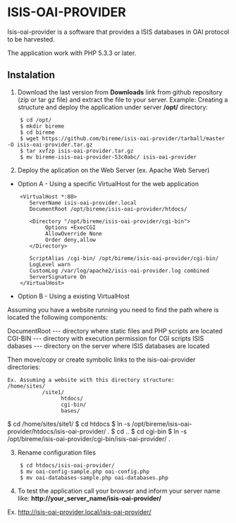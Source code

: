 ISIS-OAI-PROVIDER
=================

Isis-oai-provider is a software that provides a ISIS databases in OAI protocol to be harvested.

The application work with PHP 5.3.3 or later.


## Instalation

1. Download the last version from **Downloads** link from github repository (zip or tar gz file) and
extract the file to your server.
Example: Creating a structure and deploy the application under server **/opt/** directory:

```
    $ cd /opt/
    $ mkdir bireme
    $ cd bireme
    $ wget https://github.com/bireme/isis-oai-provider/tarball/master -O isis-oai-provider.tar.gz
    $ tar xvfzp isis-oai-provider.tar.gz
    $ mv bireme-isis-oai-provider-53c0abc/ isis-oai-provider
```

2. Deploy the aplication on the Web Server (ex. Apache Web Server)

* Option A - Using a specific VirtualHost for the web application

```
    <VirtualHost *:80>
       ServerName isis-oai-provider.local
       DocumentRoot /opt/bireme/isis-oai-provider/htdocs/

       <Directory "/opt/bireme/isis-oai-provider/cgi-bin">
            Options +ExecCGI
            AllowOverride None
            Order deny,allow
       </Directory>

       ScriptAlias /cgi-bin/ /opt/bireme/isis-oai-provider/cgi-bin/
       LogLevel warn
       CustomLog /var/log/apache2/isis-oai-provider.log combined
       ServerSignature On
    </VirtualHost>
```

* Option B - Using a existing VirtualHost

Assuming you have a website running you need to find the path where is located the following components:

DocumentRoot  --- directory where static files and PHP scripts are located
CGI-BIN       --- directory with execution permission for CGI scripts
ISIS dabases  --- directory on the server where ISIS databases are located

Then move/copy or create symbolic links to the isis-oai-provider directories:

    Ex. Assuming a website with this directory structure:
    /home/sites/
               /site1/
                     htdocs/
                     cgi-bin/
                     bases/

   $ cd /home/sites/site1/
   $ cd htdocs
   $ ln -s /opt/bireme/isis-oai-provider/htdocs/isis-oai-provider/ .
   $ cd ..
   $ cd cgi-bin
   $ ln -s /opt/bireme/isis-oai-provider/cgi-bin/isis-oai-provider/ .



3. Rename configuration files

```
    $ cd htdocs/isis-oai-provider/
    $ mv oai-config-sample.php oai-config.php
    $ mv oai-databases-sample.php oai-databases.php

```

4. To test the application call your browser and inform your server name like: **http://your_server_name/isis-oai-provider/**

  Ex. http://isis-oai-provider.local/isis-oai-provider/


